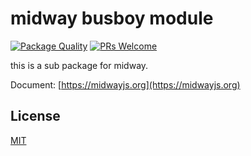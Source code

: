 # midway busboy module

[![Package Quality](http://npm.packagequality.com/shield/@midwayjs/validate.svg)](http://packagequality.com/#?package=@midwayjs/busboy)
[![PRs Welcome](https://img.shields.io/badge/PRs-welcome-brightgreen.svg)](https://github.com/midwayjs/midway/pulls)

this is a sub package for midway.

Document: [https://midwayjs.org](https://midwayjs.org)

## License

[MIT]((http://github.com/midwayjs/midway/blob/master/LICENSE))
